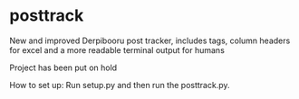 # posttrack
New and improved Derpibooru post tracker, includes tags, column headers for excel and a more readable terminal output for humans

Project has been put on hold

How to set up:
Run setup.py and then run the posttrack.py.